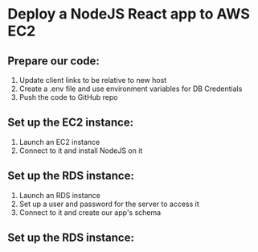 # Deploy a NodeJS React app to AWS EC2

## Prepare our code:

1. Update client links to be relative to new host
2. Create a .env file and use environment variables for DB Credentials
3. Push the code to GitHub repo

## Set up the EC2 instance:

1. Launch an EC2 instance
2. Connect to it and install NodeJS on it

## Set up the RDS instance:

1. Launch an RDS instance
2. Set up a user and password for the server to access it
3. Connect to it and create our app's schema

## Set up the RDS instance:
